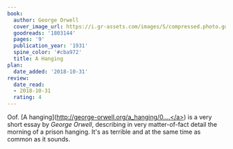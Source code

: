 ```yaml
---
book:
  author: George Orwell
  cover_image_url: https://i.gr-assets.com/images/S/compressed.photo.goodreads.com/books/1377920636l/1803144._SY160_.jpg
  goodreads: '1803144'
  pages: '9'
  publication_year: '1931'
  spine_color: '#cba972'
  title: A Hanging
plan:
  date_added: '2018-10-31'
review:
  date_read:
  - 2018-10-31
  rating: 4
---
```


Oof. [A hanging](<a target="_blank" href="http://george-orwell.org/a_hanging/0.html" rel="nofollow">http://george-orwell.org/a_hanging/0....</a>) is a very short essay by *George Orwell*, describing in very matter-of-fact detail the morning of a prison hanging. It's as terrible and at the same time as common as it sounds.

